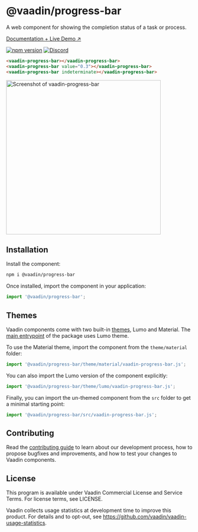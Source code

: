 # @vaadin/progress-bar

A web component for showing the completion status of a task or process.

[Documentation + Live Demo ↗](https://vaadin.com/docs/latest/ds/components/progress-bar)

[![npm version](https://badgen.net/npm/v/@vaadin/progress-bar)](https://www.npmjs.com/package/@vaadin/progress-bar)
[![Discord](https://img.shields.io/discord/732335336448852018?label=discord)](https://discord.gg/PHmkCKC)

```html
<vaadin-progress-bar></vaadin-progress-bar>
<vaadin-progress-bar value="0.3"></vaadin-progress-bar>
<vaadin-progress-bar indeterminate></vaadin-progress-bar>
```

[<img src="https://raw.githubusercontent.com/vaadin/vaadin-progress-bar/master/screenshot.gif" width="418" alt="Screenshot of vaadin-progress-bar">](https://vaadin.com/docs/latest/ds/components/progress-bar)

## Installation

Install the component:

```sh
npm i @vaadin/progress-bar
```

Once installed, import the component in your application:

```js
import '@vaadin/progress-bar';
```

## Themes

Vaadin components come with two built-in [themes](https://vaadin.com/docs/latest/ds/customization/using-themes), Lumo and Material.
The [main entrypoint](https://github.com/vaadin/web-components/blob/master/packages/progress-bar/vaadin-progress-bar.js) of the package uses Lumo theme.

To use the Material theme, import the component from the `theme/material` folder:

```js
import '@vaadin/progress-bar/theme/material/vaadin-progress-bar.js';
```

You can also import the Lumo version of the component explicitly:

```js
import '@vaadin/progress-bar/theme/lumo/vaadin-progress-bar.js';
```

Finally, you can import the un-themed component from the `src` folder to get a minimal starting point:

```js
import '@vaadin/progress-bar/src/vaadin-progress-bar.js';
```

## Contributing

Read the [contributing guide](https://vaadin.com/docs/latest/guide/contributing/overview) to learn about our development process, how to propose bugfixes and improvements, and how to test your changes to Vaadin components.

## License

This program is available under Vaadin Commercial License and Service Terms. For license terms, see LICENSE.

Vaadin collects usage statistics at development time to improve this product.
For details and to opt-out, see https://github.com/vaadin/vaadin-usage-statistics.
